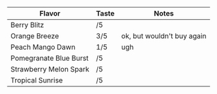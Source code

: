 | Flavor | Taste | Notes |
|--------|-------|-------|
| Berry Blitz | /5 |  |
| Orange Breeze | 3/5 | ok, but wouldn't buy again |
| Peach Mango Dawn | 1/5 | ugh |
| Pomegranate Blue Burst | /5 |  |
| Strawberry Melon Spark | /5 |  |
| Tropical Sunrise | /5 |  |
